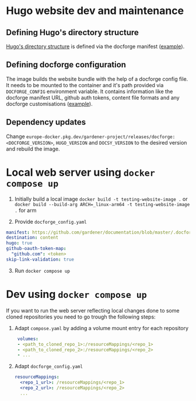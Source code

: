 # Hugo website dev and maintenance

## Defining Hugo's directory structure

[Hugo's directory structure](https://gohugo.io/getting-started/directory-structure/) is defined via the docforge manifest ([example](https://github.com/gardener/documentation/blob/master/.docforge/hugo.yaml)).

## Defining docforge configuration

The image builds the website bundle with the help of a docforge config file. It needs to be mounted to the container and it's path provided via `DOCFORGE_CONFIG` environment variable. It contains information like the docforge manifest URL, github auth tokens, content file formats and any docforge customisations ([example](#local-web-server-using-docker-compose-up)).

## Dependency updates

Change `europe-docker.pkg.dev/gardener-project/releases/docforge:<DOCFORGE_VERSION>`, `HUGO_VERSION` and `DOCSY_VERSION` to the desired version and rebuild the image.

# Local web server using `docker compose up`

1. Initially build a local image `docker build -t testing-website-image .` or `docker build --build-arg ARCH=_linux-arm64 -t testing-website-image .` for arm

2. Provide `docforge_config.yaml`
``` yaml
manifest: https://github.com/gardener/documentation/blob/master/.docforge/website.yaml
destination: content
hugo: true
github-oauth-token-map:
  "github.com": <token>
skip-link-validation: true
```

3. Run `docker compose up`

# Dev using `docker compose up`

If you want to run the web server reflecting local changes done to some cloned repositories you need to go trough the following steps:

1. Adapt `compose.yaml` by adding a volume mount entry for each repository
   ```yaml
    volumes:
    - <path_to_cloned_repo_1>:/resourceMappings/<repo_1>
    - <path_to_cloned_repo_2>:/resourceMappings/<repo_2>
    - ...
   ```
2. Adapt `docforge_config.yaml`
   ```yaml
   resourceMappings:
     <repo_1_url>: /resourceMappings/<repo_1>
     <repo_2_url>: /resourceMappings/<repo_2>
     ...
   ```
